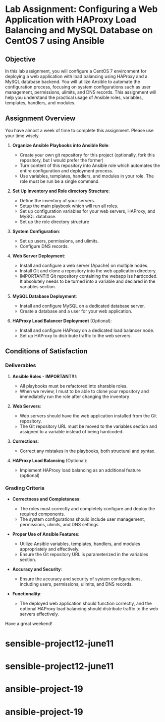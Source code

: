 # Lab Assignment: Configuring a Web Application with HAProxy Load Balancing and MySQL Database on CentOS 7 using Ansible

## Objective
In this lab assignment, you will configure a CentOS 7 environment for deploying a web application with load balancing using HAProxy and a MySQL database backend. You will utilize Ansible to automate the configuration process, focusing on system configurations such as user management, permissions, ulimits, and DNS records. This assignment will help you understand the practical usage of Ansible roles, variables, templates, handlers, and modules.

## Assignment Overview

You have almost a week of time to complete this assignment. Please use your time wisely.

1. **Organize Ansible Playbooks into Ansible Role**:
    - Create your own git repository for this project (optionally, fork this repository, but I would prefer the former)
    - Turn content of this repository into Ansible role which automates the entire configuration and deployment process.
    - Use variables, templates, handlers, and modules in your role. The role must be run be a single command.

1. **Set Up Inventory and Role directory Structure**:
    - Define the inventory of your servers.
    - Setup the main playbook which will run all roles.
    - Set up configuration variables for your web servers, HAProxy, and MySQL database.
    - Set up the role directory structure

2. **System Configuration**:
    - Set up users, permissions, and ulimits.
    - Configure DNS records.

3. **Web Server Deployment**:
    - Install and configure a web server (Apache) on multiple nodes.
    - Install Git and clone a repository into the web application directory.
    - IMPORTANT!!! Git repository containing the webapp iss hardcoded. It absolutely needs to be turned into a variable and declared in the variables section.

4. **MySQL Database Deployment**:
    - Install and configure MySQL on a dedicated database server.
    - Create a database and a user for your web application.

5. **HAProxy Load Balancer Deployment** (Optional):
    - Install and configure HAProxy on a dedicated load balancer node.
    - Set up HAProxy to distribute traffic to the web servers.


## Conditions of Satisfaction

### Deliverables

1. **Ansible Roles - IMPORTANT!!!**:
    - All playbooks must be refactored into sharable roles.
    - When we review, I must to be able to clone your repository and immediatelly run the role after changing the inventory

2. **Web Servers**:
    - Web servers should have the web application installed from the Git repository.
    - The Git repository URL must be moved to the variables section and assigned to a variable instead of being hardcoded.

3. **Corrections**:
    - Correct any mistakes in the playbooks, both structural and syntax.

4. **HAProxy Load Balancing** (Optional):
    - Implement HAProxy load balancing as an additional feature (optional)

### Grading Criteria

- **Correctness and Completeness**:
    - The roles must correctly and completely configure and deploy the required components.
    - The system configurations should include user management, permissions, ulimits, and DNS settings.

- **Proper Use of Ansible Features**:
    - Utilize Ansible variables, templates, handlers, and modules appropriately and effectively.
    - Ensure the Git repository URL is parameterized in the variables section.

- **Accuracy and Security**:
    - Ensure the accuracy and security of system configurations, including users, permissions, ulimits, and DNS records.

- **Functionality**:
    - The deployed web application should function correctly, and the optional HAProxy load balancing should distribute traffic to the web servers effectively.

Have a great weekend!
# sensible-project12-june11
# sensible-project12-june11
# ansible-project-19
# ansible-project-19
